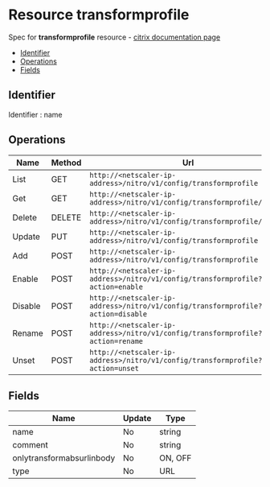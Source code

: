 # Resource transformprofile

Spec for **transformprofile** resource - [citrix documentation page](https://developer-docs.citrix.com/projects/netscaler-nitro-api/en/11.0/configuration/transform/transformprofile/transformprofile/)

- [Identifier](#identifier)
- [Operations](#operations)
- [Fields](#fields)

## Identifier

Identifier : name

## Operations

| Name | Method | Url |
|----|----|----|
| List | GET | `http://<netscaler-ip-address>/nitro/v1/config/transformprofile` |
| Get | GET | `http://<netscaler-ip-address>/nitro/v1/config/transformprofile/<name>` |
| Delete | DELETE | `http://<netscaler-ip-address>/nitro/v1/config/transformprofile/<name>` |
| Update | PUT | `http://<netscaler-ip-address>/nitro/v1/config/transformprofile` |
| Add | POST | `http://<netscaler-ip-address>/nitro/v1/config/transformprofile` |
| Enable | POST | `http://<netscaler-ip-address>/nitro/v1/config/transformprofile?action=enable` |
| Disable | POST | `http://<netscaler-ip-address>/nitro/v1/config/transformprofile?action=disable` |
| Rename | POST | `http://<netscaler-ip-address>/nitro/v1/config/transformprofile?action=rename` |
| Unset | POST | `http://<netscaler-ip-address>/nitro/v1/config/transformprofile?action=unset` |

## Fields

| Name | Update | Type |
|----|----|----|
| name | No | string |
| comment | No | string |
| onlytransformabsurlinbody | No | ON, OFF |
| type | No | URL |


